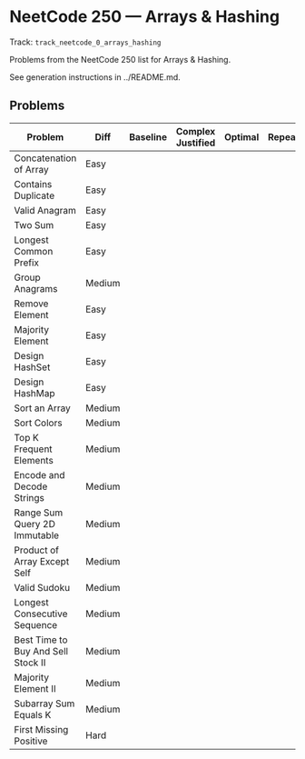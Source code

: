 # NeetCode 250 — Arrays & Hashing

Track: `track_neetcode_0_arrays_hashing`

Problems from the NeetCode 250 list for Arrays & Hashing.

See generation instructions in ../README.md.

## Problems

| Problem | Diff | Baseline | Complex Justified | Optimal | Repeats | Min Time | Conf | Clarified |             Communicated | Stated | Edge Tests | Clean Impl | Mistakes |
|---|---|---:|---:|---:|---:|---:|---:|---:|---:|---:|---:|---:|---|
| Concatenation of Array | Easy |  |  |  |  |  |                  |  |  |  |  |  |                      |
| Contains Duplicate | Easy |  |  |  |  |  |                  |  |  |  |  |  |                      |
| Valid Anagram | Easy |  |  |  |  |  |                  |  |  |  |  |  |                      |
| Two Sum | Easy |  |  |  |  |  |                  |  |  |  |  |  |                      |
| Longest Common Prefix | Easy |  |  |  |  |  |                  |  |  |  |  |  |                      |
| Group Anagrams | Medium |  |  |  |  |  |                  |  |  |  |  |  |                      |
| Remove Element | Easy |  |  |  |  |  |                  |  |  |  |  |  |                      |
| Majority Element | Easy |  |  |  |  |  |                  |  |  |  |  |  |                      |
| Design HashSet | Easy |  |  |  |  |  |                  |  |  |  |  |  |                      |
| Design HashMap | Easy |  |  |  |  |  |                  |  |  |  |  |  |                      |
| Sort an Array | Medium |  |  |  |  |  |                  |  |  |  |  |  |                      |
| Sort Colors | Medium |  |  |  |  |  |                  |  |  |  |  |  |                      |
| Top K Frequent Elements | Medium |  |  |  |  |  |                  |  |  |  |  |  |                      |
| Encode and Decode Strings | Medium |  |  |  |  |  |                  |  |  |  |  |  |                      |
| Range Sum Query 2D Immutable | Medium |  |  |  |  |  |                  |  |  |  |  |  |                      |
| Product of Array Except Self | Medium |  |  |  |  |  |                  |  |  |  |  |  |                      |
| Valid Sudoku | Medium |  |  |  |  |  |                  |  |  |  |  |  |                      |
| Longest Consecutive Sequence | Medium |  |  |  |  |  |                  |  |  |  |  |  |                      |
| Best Time to Buy And Sell Stock II | Medium |  |  |  |  |  |                  |  |  |  |  |  |                      |
| Majority Element II | Medium |  |  |  |  |  |                  |  |  |  |  |  |                      |
| Subarray Sum Equals K | Medium |  |  |  |  |  |                  |  |  |  |  |  |                      |
| First Missing Positive | Hard |  |  |  |  |  |                  |  |  |  |  |  |                      |
